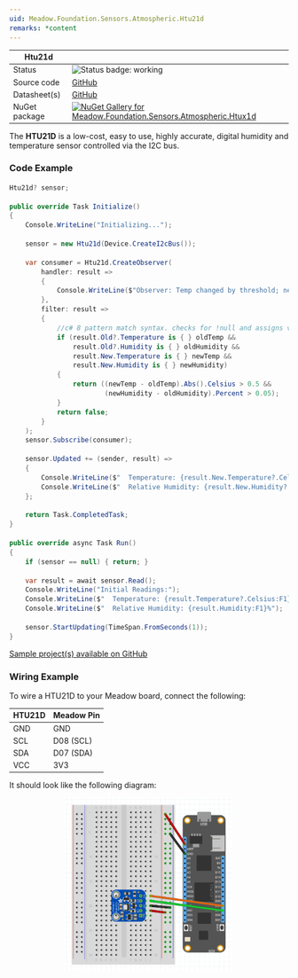 ```yaml
---
uid: Meadow.Foundation.Sensors.Atmospheric.Htu21d
remarks: *content
---
```


| Htu21d | |
|--------|--------|
| Status | <img src="https://img.shields.io/badge/Working-brightgreen" style="width: auto; height: -webkit-fill-available;" alt="Status badge: working" /> |
| Source code | [GitHub](https://github.com/WildernessLabs/Meadow.Foundation/tree/main/Source/Meadow.Foundation.Peripherals/Sensors.Atmospheric.Htu2xd) |
| Datasheet(s) | [GitHub](https://github.com/WildernessLabs/Meadow.Foundation/tree/main/Source/Meadow.Foundation.Peripherals/Sensors.Atmospheric.Htu2xd/Datasheet) |
| NuGet package | <a href="https://www.nuget.org/packages/Meadow.Foundation.Sensors.Atmospheric.Htux1d/" target="_blank"><img src="https://img.shields.io/nuget/v/Meadow.Foundation.Sensors.Atmospheric.Htux1d.svg?label=Meadow.Foundation.Sensors.Atmospheric.Htux1d" alt="NuGet Gallery for Meadow.Foundation.Sensors.Atmospheric.Htux1d" /></a> |

The **HTU21D** is a low-cost, easy to use, highly accurate, digital humidity and temperature sensor controlled via the I2C bus.

### Code Example

```csharp
Htu21d? sensor;

public override Task Initialize()
{
    Console.WriteLine("Initializing...");

    sensor = new Htu21d(Device.CreateI2cBus());

    var consumer = Htu21d.CreateObserver(
        handler: result => 
        {
            Console.WriteLine($"Observer: Temp changed by threshold; new temp: {result.New.Temperature?.Celsius:N2}C, old: {result.Old?.Temperature?.Celsius:N2}C");
        },
        filter: result =>
        {
            //c# 8 pattern match syntax. checks for !null and assigns var.
            if (result.Old?.Temperature is { } oldTemp &&
                result.Old?.Humidity is { } oldHumidity &&
                result.New.Temperature is { } newTemp &&
                result.New.Humidity is { } newHumidity)
            {
                return ((newTemp - oldTemp).Abs().Celsius > 0.5 &&
                        (newHumidity - oldHumidity).Percent > 0.05);
            }
            return false;
        }
    );
    sensor.Subscribe(consumer);

    sensor.Updated += (sender, result) =>
    {
        Console.WriteLine($"  Temperature: {result.New.Temperature?.Celsius:F1}C");
        Console.WriteLine($"  Relative Humidity: {result.New.Humidity?.Percent:F1}%");
    };

    return Task.CompletedTask;
}

public override async Task Run()
{
    if (sensor == null) { return; }

    var result = await sensor.Read();
    Console.WriteLine("Initial Readings:");
    Console.WriteLine($"  Temperature: {result.Temperature?.Celsius:F1}C");
    Console.WriteLine($"  Relative Humidity: {result.Humidity:F1}%");

    sensor.StartUpdating(TimeSpan.FromSeconds(1));
}

```

[Sample project(s) available on GitHub](https://github.com/WildernessLabs/Meadow.Foundation/tree/main/Source/Meadow.Foundation.Peripherals/Sensors.Atmospheric.Htu2xd/Samples/Htu21d_Sample)

### Wiring Example

To wire a HTU21D to your Meadow board, connect the following:

| HTU21D | Meadow Pin  |
|--------|-------------|
| GND    | GND         |
| SCL    | D08 (SCL)   |
| SDA    | D07 (SDA)   |
| VCC    | 3V3         |

It should look like the following diagram:

<img src="../../API_Assets/Meadow.Foundation.Sensors.Atmospheric.Htu21d/Htu21d_Fritzing.png" 
    style="width: 60%; display: block; margin-left: auto; margin-right: auto;" />




